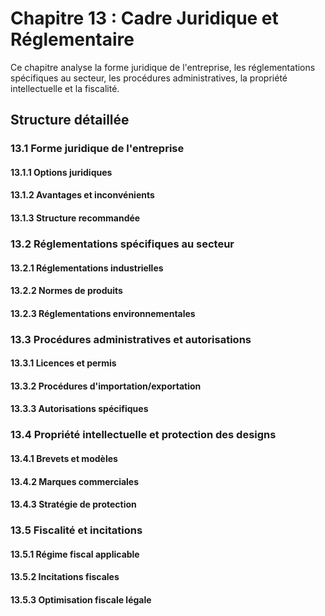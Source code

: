 # Chapitre 13 : Cadre Juridique et Réglementaire

Ce chapitre analyse la forme juridique de l'entreprise, les réglementations spécifiques au secteur, les procédures administratives, la propriété intellectuelle et la fiscalité.

## Structure détaillée

### 13.1 Forme juridique de l'entreprise
#### 13.1.1 Options juridiques
#### 13.1.2 Avantages et inconvénients
#### 13.1.3 Structure recommandée

### 13.2 Réglementations spécifiques au secteur
#### 13.2.1 Réglementations industrielles
#### 13.2.2 Normes de produits
#### 13.2.3 Réglementations environnementales

### 13.3 Procédures administratives et autorisations
#### 13.3.1 Licences et permis
#### 13.3.2 Procédures d'importation/exportation
#### 13.3.3 Autorisations spécifiques

### 13.4 Propriété intellectuelle et protection des designs
#### 13.4.1 Brevets et modèles
#### 13.4.2 Marques commerciales
#### 13.4.3 Stratégie de protection

### 13.5 Fiscalité et incitations
#### 13.5.1 Régime fiscal applicable
#### 13.5.2 Incitations fiscales
#### 13.5.3 Optimisation fiscale légale
